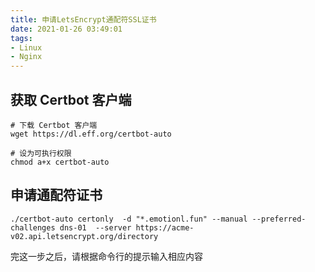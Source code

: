 ```yaml
---
title: 申请LetsEncrypt通配符SSL证书
date: 2021-01-26 03:49:01
tags:
- Linux
- Nginx
---
```


## 获取 Certbot 客户端

```shell
# 下载 Certbot 客户端
wget https://dl.eff.org/certbot-auto

# 设为可执行权限
chmod a+x certbot-auto
```

## 申请通配符证书

```shell
./certbot-auto certonly  -d "*.emotionl.fun" --manual --preferred-challenges dns-01  --server https://acme-v02.api.letsencrypt.org/directory
```

完这一步之后，请根据命令行的提示输入相应内容